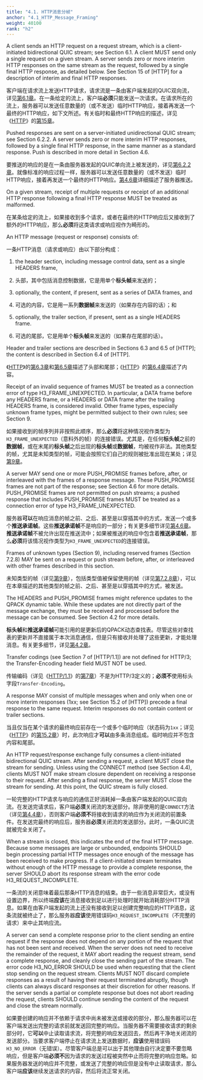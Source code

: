 ```yaml
---
title: "4.1. HTTP消息分帧"
anchor: "4.1_HTTP_Message_Framing"
weight: 40100
rank: "h2"
---
```


A client sends an HTTP request on a request stream, which is a client-initiated bidirectional QUIC stream; see Section 6.1. A client MUST send only a single request on a given stream. A server sends zero or more interim HTTP responses on the same stream as the request, followed by a single final HTTP response, as detailed below. See Section 15 of [HTTP] for a description of interim and final HTTP responses.

客户端在请求流上发送HTTP请求，请求流是一条由客户端发起的QUIC双向流，详见[第6.1章]()。在一条给定的流上，客户端**必须**只能发送一次请求。在请求所在的流上，服务器可以发送任意数量的（或不发送）临时HTTP响应，接着再发送一个最终的HTTP响应，如下文所述。有关临时和最终HTTP响应的描述，详见《[HTTP]()》的[第15章]()。

Pushed responses are sent on a server-initiated unidirectional QUIC stream; see Section 6.2.2. A server sends zero or more interim HTTP responses, followed by a single final HTTP response, in the same manner as a standard response. Push is described in more detail in Section 4.6.

要推送的响应的是在一条由服务器发起的QUIC单向流上被发送的，详见[第6.2.2章]()。就像标准的响应过程一样，服务器可以发送任意数量的（或不发送）临时HTTP响应，接着再发送一个最终的HTTP响应。[第4.6章]()详细描述了服务器推送。

On a given stream, receipt of multiple requests or receipt of an additional HTTP response following a final HTTP response MUST be treated as malformed.

在某条给定的流上，如果接收到多个请求，或者在最终的HTTP响应后又接收到了额外的HTTP响应，那么**必须**将这类请求或响应视作为畸形的。

An HTTP message (request or response) consists of:

一条HTTP消息（请求或响应）由以下部分构成：

1. the header section, including message control data, sent as a single HEADERS frame,

1. 头部，其中包括消息控制数据，它是用单个**标头帧**来发送的；

2. optionally, the content, if present, sent as a series of DATA frames, and

2. 可选的内容，它是用一系列**数据帧**来发送的（如果存在内容的话）；和

3. optionally, the trailer section, if present, sent as a single HEADERS frame.

3. 可选的尾部，它是用单个**标头帧**来发送的（如果存在尾部的话）。

Header and trailer sections are described in Sections 6.3 and 6.5 of [HTTP]; the content is described in Section 6.4 of [HTTP].

《[HTTP]()》的[第6.3章]()和[第6.5章]()描述了头部和尾部；《[HTTP]()》的[第6.4章]()描述了内容。

Receipt of an invalid sequence of frames MUST be treated as a connection error of type H3_FRAME_UNEXPECTED. In particular, a DATA frame before any HEADERS frame, or a HEADERS or DATA frame after the trailing HEADERS frame, is considered invalid. Other frame types, especially unknown frame types, might be permitted subject to their own rules; see Section 9.

如果接收到的帧序列并非按照此顺序，那么**必须**将这种情况视作类型为`H3_FRAME_UNEXPECTED`（意料外的帧）的连接错误。尤其是，在任何**标头帧**之前的**数据帧**，或在末尾的**标头帧**之后出现的**标头帧**或**数据帧**，均被视作非法。其他类型的帧，尤其是未知类型的帧，可能会按照它们自己的规则被批准出现在某处；详见[第9章]()。

A server MAY send one or more PUSH_PROMISE frames before, after, or interleaved with the frames of a response message. These PUSH_PROMISE frames are not part of the response; see Section 4.6 for more details. PUSH_PROMISE frames are not permitted on push streams; a pushed response that includes PUSH_PROMISE frames MUST be treated as a connection error of type H3_FRAME_UNEXPECTED.

服务器**可以**在响应消息的帧之前、之后、甚至是以穿插其中的方式，发送一个或多个**推送承诺帧**。这些**推送承诺帧**不是响应的一部分；有关更多细节详见[第4.6章]()。**推送承诺帧**不被允许出现在推送流中；如果被推送的响应中包含着**推送承诺帧**，那么**必须**将该情况视作类型为`H3_FRAME_UNEXPECTED`的连接错误。

Frames of unknown types (Section 9), including reserved frames (Section 7.2.8) MAY be sent on a request or push stream before, after, or interleaved with other frames described in this section.

未知类型的帧（详见[第9章]()），包括类型值被保留使用的帧（详见[第7.2.8章]()），可以在本章描述的其他类型的帧之前、之后、甚至是以穿插其中的方式，被发送。

The HEADERS and PUSH_PROMISE frames might reference updates to the QPACK dynamic table. While these updates are not directly part of the message exchange, they must be received and processed before the message can be consumed. See Section 4.2 for more details.

**标头帧**和**推送承诺帧**可能引用的是更新后的QPACK动态查找表。尽管这些对查找表的更新并不直接属于本次消息通信，但是只有接收并处理了这些更新，才能处理消息。有关更多细节，详见[第4.2章]()。

Transfer codings (see Section 7 of [HTTP/1.1]) are not defined for HTTP/3; the Transfer-Encoding header field MUST NOT be used.

传输编码（详见《[HTTP/1.1]()》的[第7章]()）不是为HTTP/3定义的；**必须不**使用标头字段`Transfer-Encoding`。

A response MAY consist of multiple messages when and only when one or more interim responses (1xx; see Section 15.2 of [HTTP]) precede a final response to the same request. Interim responses do not contain content or trailer sections.

当且仅当在某个请求的最终响应前存在一个或多个临时响应（状态码为`1xx`；详见《[HTTP]()》的[第15.2章]()）时，此次响应才**可以**由多条消息组成。临时响应并不包含内容和尾部。

An HTTP request/response exchange fully consumes a client-initiated bidirectional QUIC stream. After sending a request, a client MUST close the stream for sending. Unless using the CONNECT method (see Section 4.4), clients MUST NOT make stream closure dependent on receiving a response to their request. After sending a final response, the server MUST close the stream for sending. At this point, the QUIC stream is fully closed.

一轮完整的HTTP请求与响应的通信正好消耗掉一条由客户端发起的QUIC双向流。在发送完请求后，客户端**必须**关闭流的发送部分。除非使用的是`CONNECT`方法（详见[第4.4章]()），否则客户端**必须不**将接收到请求的响应作为关闭流的前置条件。在发送完最终的响应后，服务器**必须**关闭流的发送部分。此时，一条QUIC流就被完全关闭了。

When a stream is closed, this indicates the end of the final HTTP message. Because some messages are large or unbounded, endpoints SHOULD begin processing partial HTTP messages once enough of the message has been received to make progress. If a client-initiated stream terminates without enough of the HTTP message to provide a complete response, the server SHOULD abort its response stream with the error code H3_REQUEST_INCOMPLETE.

一条流的关闭意味着最后那条HTTP消息的结束。由于一些消息非常巨大，或没有设置边界，所以终端**应该**在消息接收到足以进行处理时就开始消耗部分HTTP消息。如果在由客户端发起的流上还没有接收到足以创建完整响应的HTTP消息，这条流就被终止了，那么服务器**应该**使用错误码`H3_REQUEST_INCOMPLETE`（不完整的请求）来中止其响应流。

A server can send a complete response prior to the client sending an entire request if the response does not depend on any portion of the request that has not been sent and received. When the server does not need to receive the remainder of the request, it MAY abort reading the request stream, send a complete response, and cleanly close the sending part of the stream. The error code H3_NO_ERROR SHOULD be used when requesting that the client stop sending on the request stream. Clients MUST NOT discard complete responses as a result of having their request terminated abruptly, though clients can always discard responses at their discretion for other reasons. If the server sends a partial or complete response but does not abort reading the request, clients SHOULD continue sending the content of the request and close the stream normally.

如果要创建的响应并不依赖于请求中尚未被发送或接收的部分，那么服务器可以在客户端发送出完整的请求前就发送回完整的响应。当服务器不需要接收请求的剩余部分时，它**可以**中止读取请求流，将完整的响应发送回去，然后再干净地关闭流的发送部分。当要求客户端停止在请求流上发送数据时，**应该**使用错误码`H3_NO_ERROR`（无错误）。尽管客户端总是可以出于其他理由自行决定要不要忽略响应，但是客户端**必须不**因为请求的发送过程被突然中止而将完整的响应忽略。如果服务器发送的响应并不完整，或发送了完整的响应但是没有中止读取请求，那么客户端**应该**继续发送请求的内容，然后将流正常关闭。
